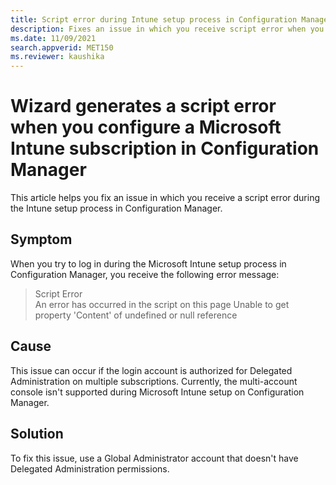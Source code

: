 ```yaml
---
title: Script error during Intune setup process in Configuration Manager
description: Fixes an issue in which you receive script error when you set up Microsoft Intune in Configuration Manager.
ms.date: 11/09/2021
search.appverid: MET150
ms.reviewer: kaushika
---
```

# Wizard generates a script error when you configure a Microsoft Intune subscription in Configuration Manager

This article helps you fix an issue in which you receive a script error during the Intune setup process in Configuration Manager.

## Symptom

When you try to log in during the Microsoft Intune setup process in Configuration Manager, you receive the following error message:

> Script Error  
> An error has occurred in the script on this page Unable to get property 'Content' of undefined or null reference

## Cause

This issue can occur if the login account is authorized for Delegated Administration on multiple subscriptions. Currently, the multi-account console isn't supported during Microsoft Intune setup on Configuration Manager.

## Solution

To fix this issue, use a Global Administrator account that doesn't have Delegated Administration permissions.
